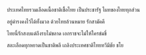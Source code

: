 ประเทศไทยรวมเลือดเนื้อชาติเชื้อไทย
เป็นประชารัฐ ไผทของไทยทุกส่วน

อยู่ดำรงคงไว้ได้ทั้งมวล
ด้วยไทยล้วนหมาย รักสามัคคี

ไทยนี้รักสงบแต่ถึงรบไม่ขลาด
เอกราชจะไม่ให้ใครข่มขี่

สละเลือดทุกหยาดเป็นชาติพลี
เถลิงประเทศชาติไทยทวีมีชัย ชโย
